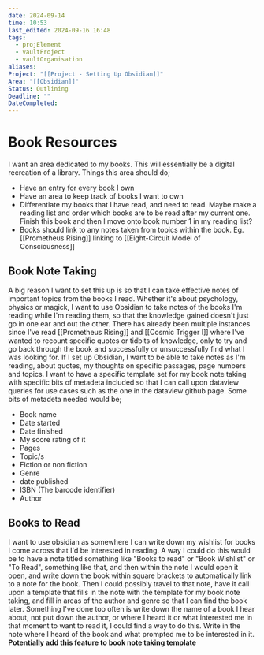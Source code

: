 ```yaml
---
date: 2024-09-14
time: 10:53
last_edited: 2024-09-16 16:48
tags:
  - projElement
  - vaultProject
  - vaultOrganisation
aliases: 
Project: "[[Project - Setting Up Obsidian]]"
Area: "[[Obsidian]]"
Status: Outlining
Deadline: ""
DateCompleted: 
---
```

# Book Resources
I want an area dedicated to my books. This will essentially be a digital recreation of a library.
Things this area should do;
- Have an entry for every book I own
- Have an area to keep track of books I want to own
- Differentiate my books that I have read, and need to read. Maybe make a reading list and order which books are to be read after my current one. Finish this book and then I move onto book number 1 in my reading list?
- Books should link to any notes taken from topics within the book. Eg. [[Prometheus Rising]] linking to [[Eight-Circuit Model of Consciousness]]

## Book Note Taking
A big reason I want to set this up is so that I can take effective notes of important topics from the books I read. Whether it's about psychology, physics or magick, I want to use Obsidian to take notes of the books I'm reading while I'm reading them, so that the knowledge gained doesn't just go in one ear and out the other. There has already been multiple instances since I've read [[Prometheus Rising]] and [[Cosmic Trigger I]] where I've wanted to recount specific quotes or tidbits of knowledge, only to try and go back through the book and successfully or unsuccessfully find what I was looking for. If I set up Obsidian, I want to be able to take notes as I'm reading, about quotes, my thoughts on specific passages, page numbers and topics. I want to have a specific template set for my book note taking with specific bits of metadeta included so that I can call upon dataview queries for use cases such as the one in the dataview github page. Some bits of metadeta needed would be;
- Book name
- Date started
- Date finished
- My score rating of it
- Pages
- Topic/s
- Fiction or non fiction
- Genre
- date published
- ISBN (The barcode identifier)
- Author

## Books to Read
I want to use obsidian as somewhere I can write down my wishlist for books I come across that I'd be interested in reading. A way I could do this would be to have a note titled something like "Books to read" or "Book Wishlist" or "To Read", something like that, and then within the note I would open it open, and write down the book within square brackets to automatically link to a note for the book. Then I could possibly travel to that note, have it call upon a template that fills in the note with the template for my book note taking, and fill in areas of the author and genre so that I can find the book later. Something I've done too often is write down the name of a book I hear about, not put down the author, or where I heard it or what interested me in that moment to want to read it, I could find a way to do this. Write in the note where I heard of the book and what prompted me to be interested in it. **Potentially add this feature to book note taking template**
